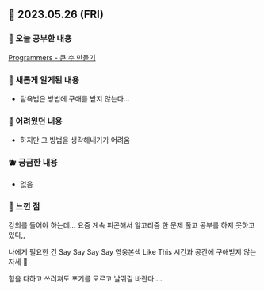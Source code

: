 ## 🍰 2023.05.26 (FRI)

### 🍑 오늘 공부한 내용

[Programmers - 큰 수 만들기](https://github.com/merryfraise/algorithms/blob/main/programmers/level%202/230526/%ED%81%B0%20%EC%88%98%20%EB%A7%8C%EB%93%A4%EA%B8%B0.js "Programmers - 큰 수 만들기")

### 🍓 새롭게 알게된 내용

-   탐욕법은 방법에 구애를 받지 않는다...

### 🍒 어려웠던 내용

-   하지만 그 방법을 생각해내기가 어려움

### 🫐 궁금한 내용

-   없음

### 🐰 느낀 점

강의를 들어야 하는데... 요즘 계속 피곤해서 알고리즘 한 문제 풀고 공부를 하지 못하고 있다,,

나에게 필요한 건 Say Say Say Say 영웅본색 Like This 시간과 공간에 구애받지 않는 자세 🥲

힘을 다하고 쓰려져도 포기를 모르고 날뛰길 바란다....

